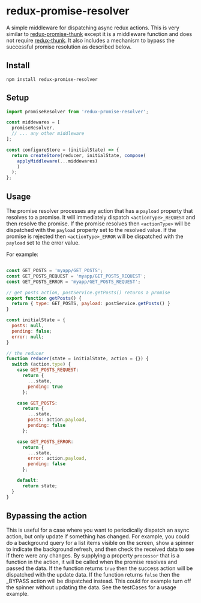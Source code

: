 # redux-promise-resolver
A simple middleware for dispatching async redux actions. This is very similar to [redux-promise-thunk](https://github.com/kpaxqin/redux-promise-thunk) except it is a middleware function and does not require [redux-thunk](https://www.npmjs.com/package/redux-thunk). It also includes a mechanism to bypass the successful promise resolution as described below.

## Install

```
npm install redux-promise-resolver
```
## Setup

```javascript
import promiseResolver from 'redux-promise-resolver';

const middewares = [  
  promiseResolver,
  // ... any other middleware
];

const configureStore = (initialState) => {
  return createStore(reducer, initialState, compose(
    applyMiddleware(...middewares)
    )
  );
};
```

## Usage
The promise resolver processes any action that has a ```payload``` property that resolves to a promise. It will immediately dispatch ```<actionType>_REQUEST``` and then resolve the promise. If the promise resolves then ```<actionType>``` will be dispatched with the ```payload``` property set to the resolved value. If the promise is rejected then ```<actionType>_ERROR``` will be dispatched with the ```payload``` set to the error value.

For example:
```javascript

const GET_POSTS = 'myapp/GET_POSTS';
const GET_POSTS_REQUEST = 'myapp/GET_POSTS_REQUEST';
const GET_POSTS_ERROR = 'myapp/GET_POSTS_REQUEST';

// get posts action, postService.getPosts() returns a promise
export function getPosts() {
  return { type: GET_POSTS, payload: postService.getPosts() }
}

const initialState = {
  posts: null,
  pending: false;
  error: null;
}

// the reducer
function reducer(state = initialState, action = {}) {
  switch (action.type) {
    case GET_POSTS_REQUEST:
      return {
        ...state,
        pending: true
      };

    case GET_POSTS:
      return {
        ...state,
        posts: action.payload,
        pending: false
      };

    case GET_POSTS_ERROR:
      return {
        ...state,
        error: action.payload,
        pending: false
      };

    default:
      return state;
  }
}

```

## Bypassing the action
This is useful for a case where you want to periodically dispatch an async action, but only update if something has changed. For example, you could do a background query for a list items visible on the screen, show a spinner to indicate the background refresh, and then check the received data to see if there were any changes. By supplying a property ```processor``` that is a function in the action, it will be called when the promise resolves and passed the data. If the function returns ```true``` then the success action will be dispatched with the update data. If the function returns ```false``` then the <actionType>_BYPASS action will be dispatched instead. This could for example turn off the spinner without updating the data. See the testCases for a usage example.
